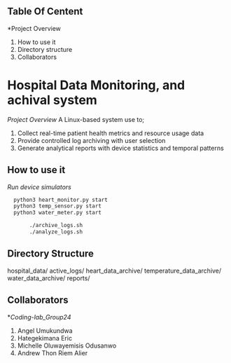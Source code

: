 ## Table Of Centent
  *Project Overview
1) How to use it
2) Directory structure
3) Collaborators

# Hospital Data Monitoring, and achival system

 *Project Overview*
A Linux-based system use to;
1) Collect real-time patient health metrics and resource usage data
2) Provide controlled log archiving with user selection
3) Generate analytical reports with device statistics and temporal patterns

## How to use it

*Run device simulators*
 ```bash
   python3 heart_monitor.py start
   python3 temp_sensor.py start
   python3 water_meter.py start

        ./archive_logs.sh
        ./analyze_logs.sh
```

## Directory Structure
hospital_data/
  active_logs/
  heart_data_archive/
  temperature_data_archive/
  water_data_archive/
  reports/

## Collaborators
**Coding-lab_Group24*
 1) Angel Umukundwa
 2) Hategekimana Eric
 3) Michelle Oluwayemisis Odusanwo
 4) Andrew Thon Riem Alier
